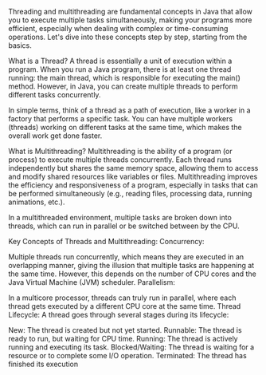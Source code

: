 Threading and multithreading are fundamental concepts in Java that allow you to execute multiple tasks simultaneously, making your programs more efficient, especially when dealing with complex or time-consuming operations. Let's dive into these concepts step by step, starting from the basics.

What is a Thread?
A thread is essentially a unit of execution within a program. When you run a Java program, there is at least one thread running: the main thread, which is responsible for executing the main() method. However, in Java, you can create multiple threads to perform different tasks concurrently.

In simple terms, think of a thread as a path of execution, like a worker in a factory that performs a specific task. You can have multiple workers (threads) working on different tasks at the same time, which makes the overall work get done faster.

What is Multithreading?
Multithreading is the ability of a program (or process) to execute multiple threads concurrently. Each thread runs independently but shares the same memory space, allowing them to access and modify shared resources like variables or files. Multithreading improves the efficiency and responsiveness of a program, especially in tasks that can be performed simultaneously (e.g., reading files, processing data, running animations, etc.).

In a multithreaded environment, multiple tasks are broken down into threads, which can run in parallel or be switched between by the CPU.


Key Concepts of Threads and Multithreading:
Concurrency:

Multiple threads run concurrently, which means they are executed in an overlapping manner, giving the illusion that multiple tasks are happening at the same time. However, this depends on the number of CPU cores and the Java Virtual Machine (JVM) scheduler.
Parallelism:

In a multicore processor, threads can truly run in parallel, where each thread gets executed by a different CPU core at the same time.
Thread Lifecycle: A thread goes through several stages during its lifecycle:

New: The thread is created but not yet started.
Runnable: The thread is ready to run, but waiting for CPU time.
Running: The thread is actively running and executing its task.
Blocked/Waiting: The thread is waiting for a resource or to complete some I/O operation.
Terminated: The thread has finished its execution
